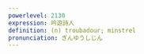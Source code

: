 ```yaml
---
powerlevel: 2130
expression: 吟遊詩人
definition: (n) troubadour; minstrel
pronunciation: ぎんゆうしじん
---
```

